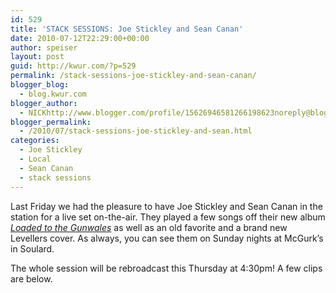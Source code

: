 ```yaml
---
id: 529
title: 'STACK SESSIONS: Joe Stickley and Sean Canan'
date: 2010-07-12T22:29:00+00:00
author: speiser
layout: post
guid: http://kwur.com/?p=529
permalink: /stack-sessions-joe-stickley-and-sean-canan/
blogger_blog:
  - blog.kwur.com
blogger_author:
  - NICKhttp://www.blogger.com/profile/15626946581266198623noreply@blogger.com
blogger_permalink:
  - /2010/07/stack-sessions-joe-stickley-and-sean.html
categories:
  - Joe Stickley
  - Local
  - Sean Canan
  - stack sessions
---
```

<div class="pf-content">
  <p>
    Last Friday we had the pleasure to have Joe Stickley and Sean Canan in the station for a live set on-the-air. They played a few songs off their new album <a href="http://blog.kwur.com/2010/07/album-review-joe-stickley-and-sean.html"><span style="font-style:italic;">Loaded to the Gunwales</span></a> as well as an old favorite and a brand new Levellers cover. As always, you can see them on Sunday nights at McGurk’s in Soulard.
  </p>
  
  <p>
    The whole session will be rebroadcast this Thursday at 4:30pm! A few clips are below.
  </p>
  
  <p>
    <br />
  </p>
</div>